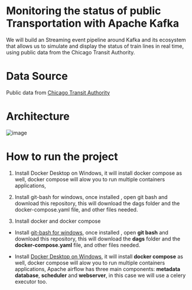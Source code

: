 # Monitoring the status of public Transportation with Apache Kafka
We will build an Streaming event pipeline around Kafka and its ecosystem that allows us to simulate and display the status of train lines in real time, using public data from the Chicago Transit Authority.

# Data Source
Public data from <a href="https://www.transitchicago.com/data/"> Chicago Transit Authority </a>

# Architecture

![image](https://user-images.githubusercontent.com/8701464/124824036-78558d00-df37-11eb-8db2-809633a05bd4.png)


# How to run the project

1. Install Docker Desktop on Windows, it will install docker compose as well, docker compose will alow you to run multiple containers applications,

2. Install git-bash for windows, once installed , open git bash and download this repository, this will download the dags folder and the docker-compose.yaml file, and other files needed.

1. Install docker and docker compose 

- Install <a href="https://www.stanleyulili.com/git/how-to-install-git-bash-on-windows/">git-bash for windows</a>, once installed , open **git bash** and download this repository, this will download the **dags** folder and the **docker-compose.yaml** file, and other files needed.




- Install <a href="https://docs.docker.com/docker-for-windows/install/">Docker Desktop on Windows</a>, it will install **docker compose** as well, docker compose will alow you to run multiple containers applications, Apache airflow has three main components: **metadata database**, **scheduler** and **webserver**, in this case we will use a celery executor too.



